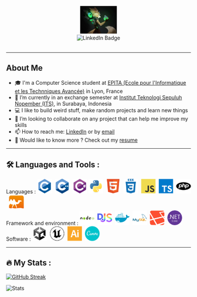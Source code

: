 <div id="header" align="center">
    <img src="./assets/pippfp.jpg" width="100"/>
    <div id="badges">
        <img src="https://img.shields.io/badge/LinkedIn-blue?style=for-the-badge&logo=linkedin&logoColor=white" alt="LinkedIn Badge"/>
    </div>
    </br>
</div>

---
## About Me
- 🎓 I'm a Computer Science student at [EPITA (Ecole pour l'Informatique et les Technniques Avancée)](https://www.epita.fr/en/homepage/)  in Lyon, France
- 🌱 I’m currently in an exchange semester at [Institut Teknologi Sepuluh Nopember (ITS)](https://www.its.ac.id/), in Surabaya, Indonesia 
- 💻 I like to build weird stuff, make random projects and learn new things
- 👯 I’m looking to collaborate on any project that can help me improve my skills
- 📫 How to reach me: [LinkedIn]() or by [email](mailto:hugo.frangiamone@proton.me)
- 📝 Would like to know more ? Check out my [resume](https://svartorm.me/)

---
## :hammer_and_wrench: Languages and Tools :
<div id="language">
    Languages :
    <img src="https://github.com/devicons/devicon/blob/master/icons/c/c-original.svg" title="C" alt="C" width="40" height="40"/>&nbsp;
    <img src="https://github.com/devicons/devicon/blob/master/icons/cplusplus/cplusplus-original.svg" title="C++" alt="C++" width="40" height="40"/>&nbsp;
    <img src="https://github.com/devicons/devicon/blob/master/icons/csharp/csharp-original.svg" title="C#" alt="C#" width="40" height="40">
    <img src="https://github.com/devicons/devicon/blob/master/icons/python/python-original.svg" title="Python" alt="Python" width="40" height="40"/>&nbsp;
    <img src="https://github.com/devicons/devicon/blob/master/icons/html5/html5-original.svg" title="HTML5" alt="HTML" width="40" height="40"/>&nbsp;
    <img src="https://github.com/devicons/devicon/blob/master/icons/css3/css3-plain-wordmark.svg"  title="CSS3" alt="CSS" width="40" height="40"/>&nbsp;
    <img src="https://github.com/devicons/devicon/blob/master/icons/javascript/javascript-original.svg" title="JavaScript" alt="JavaScript" width="40" height="40"/>&nbsp;
    <img src="https://github.com/devicons/devicon/blob/master/icons/typescript/typescript-original.svg" title="TypeScript" alt="TypeScript" width="40" height="40"/>&nbsp;
    <img src="https://github.com/devicons/devicon/blob/master/icons/php/php-plain.svg" title="PHP" alt="PHP" width="40" height="40"/>&nbsp;
    <img src="https://github.com/devicons/devicon/blob/master/icons/ocaml/ocaml-original.svg" title="OCaml" alt="OCaml" width="40" height="40"/>&nbsp;
</div>
<div id="Framework and environment">
    Framework and environment :
    <img src="https://github.com/devicons/devicon/blob/master/icons/nodejs/nodejs-original-wordmark.svg" title="NodeJS" alt="NodeJS" width="40" height="40"/>&nbsp;
    <img src="https://github.com/devicons/devicon/blob/master/icons/discordjs/discordjs-original.svg" title="DiscordJS" alt="DiscordJS" width="40" height="40"/>&nbsp;
    <img src="https://github.com/devicons/devicon/blob/master/icons/docker/docker-plain.svg" title="Docker" alt="Docker" width="40" height="40"/>&nbsp;
    <img src="https://github.com/devicons/devicon/blob/master/icons/mysql/mysql-original-wordmark.svg" title="MySQL"  alt="MySQL" width="40" height="40"/>&nbsp;
    <img src="https://github.com/devicons/devicon/blob/master/icons/laravel/laravel-plain.svg" title="Laravel" alt="Laravel" width="40" height="40"/>&nbsp;
    <img src="https://github.com/devicons/devicon/blob/master/icons/dotnetcore/dotnetcore-original.svg" title=".NET Core" alt=".NET Core" width="40" height="40"/>&nbsp;
    
</div>
<div id="Software">
    Software :
    <img src="https://github.com/devicons/devicon/blob/master/icons/unity/unity-original.svg" title="Unity" alt="Unity" width="40" height="40"/>&nbsp;
    <img src="https://github.com/devicons/devicon/blob/master/icons/unrealengine/unrealengine-original.svg" title="Unreal Engine" alt="Unreal Engine" width="40" height="40"/>&nbsp;
    <img src="https://github.com/devicons/devicon/blob/master/icons/illustrator/illustrator-plain.svg" width="40" height="40">&nbsp;
    <img src="https://github.com/devicons/devicon/blob/master/icons/canva/canva-original.svg" title="Canva" alt="Canva" width="40" height="40"/>&nbsp;

</div>

---

## :fire: My Stats :

[![GitHub Streak](http://github-readme-streak-stats.herokuapp.com?user=svartorm&theme=dark&background=000000)](https://git.io/streak-stats)

<div id="stats">
    <!--img src="https://github-readme-stats.vercel.app/api?username=svartorm&show_icons=true&theme=radical" alt="Stats" width="400" height="200"/-->
    <img src="https://github-readme-stats.vercel.app/api/top-langs/?username=svartorm&layout=compact&theme=radical" alt="Stats" width="400" height="200"/>
</-div>